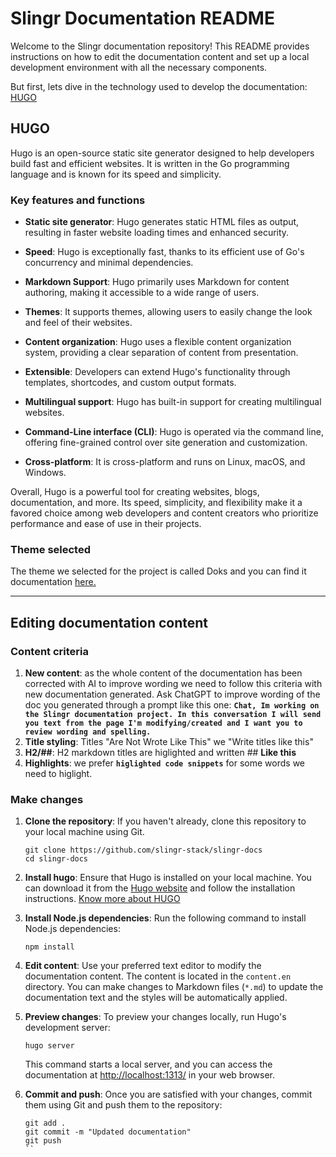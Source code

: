 # Slingr Documentation README

Welcome to the Slingr documentation repository! This README provides instructions on how to edit the documentation content and set up a local development environment with all the necessary components.

But first, lets dive in the technology used to develop the documentation: [HUGO]({#hugo})

## **HUGO**

Hugo is an open-source static site generator designed to help developers build fast and efficient websites. It is written in the Go programming language and is known for its speed and simplicity.

### Key features and functions

- **Static site generator**: Hugo generates static HTML files as output, resulting in faster website loading times and enhanced security.

- **Speed**: Hugo is exceptionally fast, thanks to its efficient use of Go's concurrency and minimal dependencies.

- **Markdown Support**: Hugo primarily uses Markdown for content authoring, making it accessible to a wide range of users.

- **Themes**: It supports themes, allowing users to easily change the look and feel of their websites.

- **Content organization**: Hugo uses a flexible content organization system, providing a clear separation of content from presentation.

- **Extensible**: Developers can extend Hugo's functionality through templates, shortcodes, and custom output formats.

- **Multilingual support**: Hugo has built-in support for creating multilingual websites.

- **Command-Line interface (CLI)**: Hugo is operated via the command line, offering fine-grained control over site generation and customization.

- **Cross-platform**: It is cross-platform and runs on Linux, macOS, and Windows.

Overall, Hugo is a powerful tool for creating websites, blogs, documentation, and more. Its speed, simplicity, and flexibility make it a favored choice among web developers and content creators who prioritize performance and ease of use in their projects.

### Theme selected

The theme we selected for the project is called Doks and you can find it documentation [here.](https://getdoks.org/)

---

## Editing documentation content

### Content criteria

1. **New content**: as the whole content of the documentation has been corrected with AI to improve wording we need to follow this criteria with new documentation generated. Ask ChatGPT to improve wording of the doc you generated through a prompt like this one:  **`Chat, Im working on the Slingr documentation project. In this conversation I will send you text from the page I'm modifying/created and I want you to review wording and spelling.`**
2. **Title styling**: Titles "Are Not Wrote Like This" we "Write titles like this"
3. **H2/##**: H2 markdown titles are higlighted and written ## **Like this**
4. **Highlights**: we prefer **`higlighted code snippets`** for some words we need to higlight.

### Make changes

1. **Clone the repository**: If you haven't already, clone this repository to your local machine using Git.
    ```shell
    git clone https://github.com/slingr-stack/slingr-docs
    cd slingr-docs
    ```
2. **Install hugo**: Ensure that Hugo is installed on your local machine. You can download it from the [Hugo website](https://gohugo.io/getting-started/installing/) and follow the installation instructions. [Know more about HUGO]({#hugo})

3. **Install Node.js dependencies**: Run the following command to install Node.js dependencies:
    ```shell
    npm install
    ```

4. **Edit content**: Use your preferred text editor to modify the documentation content. The content is located in the `content.en` directory. You can make changes to Markdown files (`*.md`) to update the documentation text and the styles will be automatically applied.

5. **Preview changes**: To preview your changes locally, run Hugo's development server:
    ```shell
    hugo server
    ```
   This command starts a local server, and you can access the documentation at [http://localhost:1313/](http://localhost:1313/) in your web browser.

6. **Commit and push**: Once you are satisfied with your changes, commit them using Git and push them to the repository:
    ```shell
    git add .
    git commit -m "Updated documentation"
    git push
    ``